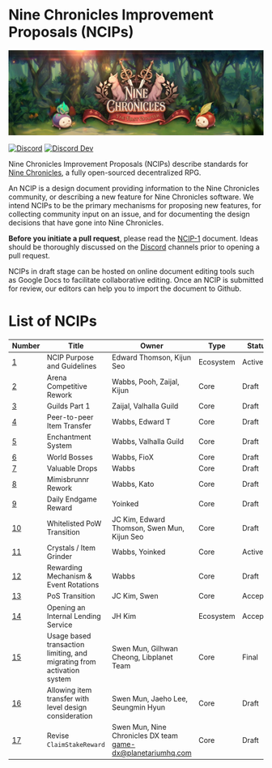 # Nine Chronicles Improvement Proposals (NCIPs)
![Nine Chronicles Banner][9c-banner]

[![Discord][Discord-badge]][Discord]
[![Discord Dev][Discord-dev-badge]][Discord Dev]

Nine Chronicles Improvement Proposals (NCIPs) describe standards for [Nine Chronicles][9c], a fully open-sourced decentralized RPG.

An NCIP is a design document providing information to the Nine Chronicles community, or describing a new feature for Nine Chronicles software. We intend NCIPs to be the primary mechanisms for proposing new features, for collecting community input on an issue, and for documenting the design decisions that have gone into Nine Chronicles.

[Discord-badge]: https://img.shields.io/discord/539405872346955788.svg?color=7289da&logo=discord&logoColor=white&label=Planetarium
[Discord-dev-badge]: https://img.shields.io/discord/928926944937013338?color=6278DA&label=Planetarium-dev&logo=discord&logoColor=white
[Discord]: https://discord.gg/planetarium
[Discord Dev]: https://discord.gg/planetarium
[9c]: https://nine-chronicles.com
[9c-banner]: 9c-banner.jpeg

**Before you initiate a pull request**, please read the [NCIP-1](NCIP/ncip-1.md) document. Ideas should be thoroughly discussed on the [Discord][Discord] channels prior to opening a pull request.

NCIPs in draft stage can be hosted on online document editing tools such as Google Docs to facilitate collaborative editing.
Once an NCIP is submitted for review, our editors can help you to import the document to Github.

# List of NCIPs

| Number | Title | Owner | Type | Status |
| ------ | ----- | ----- | ---- | ------ |
| [1](NCIP/ncip-1.md) | NCIP Purpose and Guidelines | Edward Thomson, Kijun Seo | Ecosystem | Active |
| [2](https://bit.ly/ncip-2-gdrive) | Arena Competitive Rework | Wabbs, Pooh, Zaijal, Kijun | Core | Draft |
| [3](https://docs.google.com/document/d/1LVKApuPynCvPfDaShc5m8gqwWNao3MgXDCHt4G7FuAM/edit) | Guilds Part 1 | Zaijal, Valhalla Guild | Core | Draft |
| [4](https://docs.google.com/document/d/1YcHchHDYIXchSEleFkYTMgz67h32es9qjSDh_pfcoR0/edit) | Peer-to-peer Item Transfer | Wabbs, Edward T | Core | Draft |
| [5](https://docs.google.com/document/d/1CqqaMllJYgLQU-SktrfzlxkfNIYFOeKz5fRldCEoDKw/edit) | Enchantment System | Wabbs, Valhalla Guild | Core | Draft |
| [6](https://docs.google.com/document/d/13huajtuFlEQDAbu2CK65ibInLMmgF_a7zpXKwWkVKsc/edit) | World Bosses | Wabbs, FioX | Core | Draft |
| [7](https://docs.google.com/document/d/1YuMCoblhQuRyPICzGVnrut-oGGWJZ9rnoY1cZR7KFNs/edit) | Valuable Drops | Wabbs | Core | Draft |
| [8](https://docs.google.com/document/d/1ZoVPjNrIzLSVemxVYBE4K20j223zCBwh5Iqp1YvuMPw/edit) | Mimisbrunnr Rework | Wabbs, Kato | Core | Draft |
| [9](https://docs.google.com/document/d/1aXJY3IrNR3cquQKlf07dRSbS5szcqjMMyfzpbz-UqF4/edit) | Daily Endgame Reward | Yoinked | Core | Draft |
| [10](https://docs.google.com/document/d/1ErZ5JQia03KqXRG6IRZ7SORfnxMLZfJg4patVKFGX5Y/edit) | Whitelisted PoW Transition | JC Kim, Edward Thomson, Swen Mun, Kijun Seo | Core | Draft | 
| [11](https://docs.google.com/document/d/1L1weDXISdaCZI2B9Fc7XM__cay-oOAci8-vkwYCus0U/edit) | Crystals / Item Grinder | Wabbs, Yoinked | Core | Active | 
| [12](https://docs.google.com/document/d/1ppclOTy-9yYhbveFJBkssZbfJb54aZRUYWNBezfsJDE/edit) | Rewarding Mechanism & Event Rotations | Wabbs | Core | Draft | 
| [13](https://docs.google.com/document/d/1L8d3KyO_Z6_BYcmDeMs-yv_SBYiEHiq_4kT0CjBmlFY/edit) | PoS Transition | JC Kim, Swen | Core | Accepted |
| [14](https://docs.google.com/document/d/1oRftGvdTEaeH4zh2XYa6dToHZ394x5JeU_a7bRIPxM0/edit?usp=sharing) | Opening an Internal Lending Service | JH Kim | Ecosystem | Accepted |
| [15](NCIP/ncip-15.md) | Usage based transaction limiting, and migrating from activation system | Swen Mun, Gilhwan Cheong, Libplanet Team | Core | Final |
| [16](NCIP/ncip-16.md) | Allowing item transfer with level design consideration | Swen Mun, Jaeho Lee, Seungmin Hyun | Core | Draft |
| [17](NCIP/ncip-17.md) | Revise `ClaimStakeReward` | Swen Mun, Nine Chronicles DX team <game-dx@planetariumhq.com> | Core | Draft |
